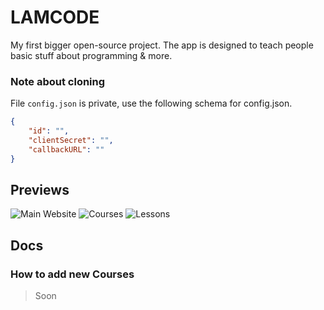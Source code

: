 # LAMCODE
My first bigger open-source project. The app is designed to teach people basic stuff about programming &amp; more.

### Note about cloning
File `config.json` is private, use the following schema for config.json.
```json
{
    "id": "",
    "clientSecret": "",
    "callbackURL": ""
}
```

## Previews

![Main Website](https://user-images.githubusercontent.com/58445363/153083217-fe0bf96d-b764-41c5-9b50-f638e61cda4c.png)
![Courses](https://user-images.githubusercontent.com/58445363/153083224-675e4936-0be9-4372-96da-6583fbe828ea.png)
![Lessons](https://user-images.githubusercontent.com/58445363/153086306-e1ce26fa-2998-44b3-b8e0-a0e977d49e55.png)

## Docs

### How to add new Courses

> Soon

